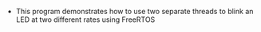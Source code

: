 * This program demonstrates how to use two separate threads to blink an LED at two different rates using FreeRTOS
